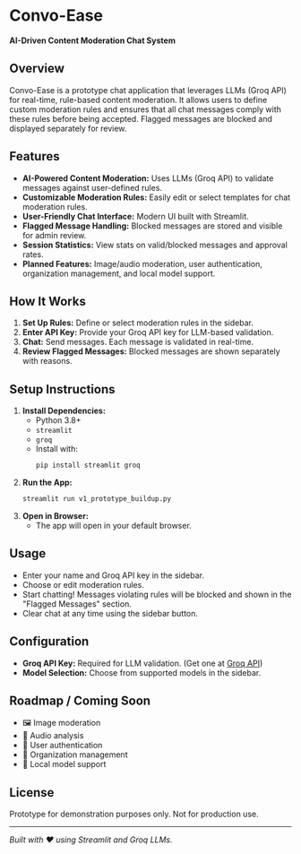 # Convo-Ease

**AI-Driven Content Moderation Chat System**

## Overview
Convo-Ease is a prototype chat application that leverages LLMs (Groq API) for real-time, rule-based content moderation. It allows users to define custom moderation rules and ensures that all chat messages comply with these rules before being accepted. Flagged messages are blocked and displayed separately for review.

## Features
- **AI-Powered Content Moderation:** Uses LLMs (Groq API) to validate messages against user-defined rules.
- **Customizable Moderation Rules:** Easily edit or select templates for chat moderation rules.
- **User-Friendly Chat Interface:** Modern UI built with Streamlit.
- **Flagged Message Handling:** Blocked messages are stored and visible for admin review.
- **Session Statistics:** View stats on valid/blocked messages and approval rates.
- **Planned Features:** Image/audio moderation, user authentication, organization management, and local model support.

## How It Works
1. **Set Up Rules:** Define or select moderation rules in the sidebar.
2. **Enter API Key:** Provide your Groq API key for LLM-based validation.
3. **Chat:** Send messages. Each message is validated in real-time.
4. **Review Flagged Messages:** Blocked messages are shown separately with reasons.

## Setup Instructions
1. **Install Dependencies:**
   - Python 3.8+
   - `streamlit`
   - `groq`
   - Install with:
     ```bash
     pip install streamlit groq
     ```
2. **Run the App:**
   ```bash
   streamlit run v1_prototype_buildup.py
   ```
3. **Open in Browser:**
   - The app will open in your default browser.

## Usage
- Enter your name and Groq API key in the sidebar.
- Choose or edit moderation rules.
- Start chatting! Messages violating rules will be blocked and shown in the "Flagged Messages" section.
- Clear chat at any time using the sidebar button.

## Configuration
- **Groq API Key:** Required for LLM validation. (Get one at [Groq API](https://console.groq.com/))
- **Model Selection:** Choose from supported models in the sidebar.

## Roadmap / Coming Soon
- 🖼️ Image moderation
- 🎵 Audio analysis
- 👥 User authentication
- 🏢 Organization management
- 🤖 Local model support

## License
Prototype for demonstration purposes only. Not for production use.

---

*Built with ❤️ using Streamlit and Groq LLMs.*